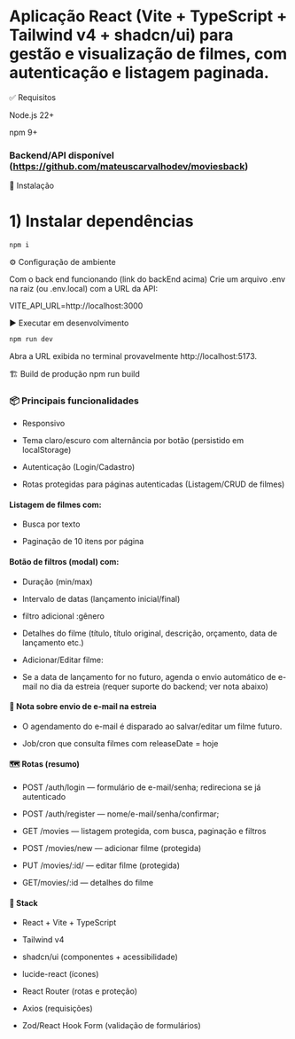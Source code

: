 # Aplicação React (Vite + TypeScript + Tailwind v4 + shadcn/ui) para gestão e visualização de filmes, com autenticação e listagem paginada.

✅ Requisitos

Node.js 22+

npm 9+

### Backend/API disponível (https://github.com/mateuscarvalhodev/moviesback)

🚀 Instalação

# 1) Instalar dependências

```bash
npm i
```

⚙️ Configuração de ambiente

Com o back end funcionando (link do backEnd acima) Crie um arquivo .env na raiz (ou .env.local) com a URL da API:

VITE_API_URL=http://localhost:3000

▶️ Executar em desenvolvimento

```bash
npm run dev
```

Abra a URL exibida no terminal provavelmente http://localhost:5173.

🏗️ Build de produção
npm run build

### 📦 Principais funcionalidades

- Responsivo

- Tema claro/escuro com alternância por botão (persistido em localStorage)

- Autenticação (Login/Cadastro)

- Rotas protegidas para páginas autenticadas (Listagem/CRUD de filmes)

#### Listagem de filmes com:

- Busca por texto

- Paginação de 10 itens por página

#### Botão de filtros (modal) com:

- Duração (min/max)

- Intervalo de datas (lançamento inicial/final)

- filtro adicional :gênero

- Detalhes do filme (título, título original, descrição, orçamento, data de lançamento etc.)

- Adicionar/Editar filme:

- Se a data de lançamento for no futuro, agenda o envio automático de e-mail no dia da estreia (requer suporte do backend; ver nota abaixo)

#### 📨 Nota sobre envio de e-mail na estreia

- O agendamento do e-mail é disparado ao salvar/editar um filme futuro.

- Job/cron que consulta filmes com releaseDate = hoje

#### 🗺️ Rotas (resumo)

- POST /auth/login — formulário de e-mail/senha; redireciona se já autenticado

- POST /auth/register — nome/e-mail/senha/confirmar;

- GET /movies — listagem protegida, com busca, paginação e filtros

- POST /movies/new — adicionar filme (protegida)

- PUT /movies/:id/ — editar filme (protegida)

- GET/movies/:id — detalhes do filme

#### 🧩 Stack

- React + Vite + TypeScript

- Tailwind v4

- shadcn/ui (componentes + acessibilidade)

- lucide-react (ícones)

- React Router (rotas e proteção)

- Axios (requisições)

- Zod/React Hook Form (validação de formulários)
